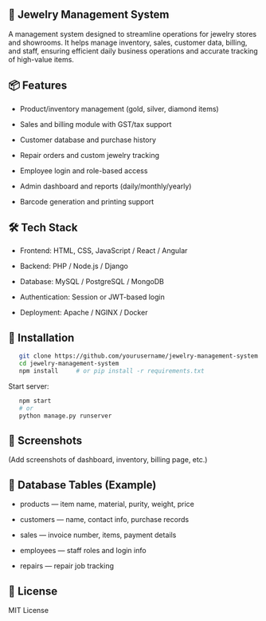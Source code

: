 ## 💍 Jewelry Management System
A management system designed to streamline operations for jewelry stores and showrooms. It helps manage inventory, sales, customer data, billing, and staff, ensuring efficient daily business operations and accurate tracking of high-value items.

## 📦 Features
- Product/inventory management (gold, silver, diamond items)

- Sales and billing module with GST/tax support

- Customer database and purchase history

- Repair orders and custom jewelry tracking

- Employee login and role-based access

- Admin dashboard and reports (daily/monthly/yearly)

- Barcode generation and printing support

## 🛠 Tech Stack
- Frontend: HTML, CSS, JavaScript / React / Angular

- Backend: PHP / Node.js / Django

- Database: MySQL / PostgreSQL / MongoDB

- Authentication: Session or JWT-based login

- Deployment: Apache / NGINX / Docker

## 🔧 Installation
```bash
   git clone https://github.com/yourusername/jewelry-management-system.git
   cd jewelry-management-system
   npm install     # or pip install -r requirements.txt
```
Start server:
```bash
   npm start
   # or
   python manage.py runserver
```
## 📸 Screenshots
(Add screenshots of dashboard, inventory, billing page, etc.)

## 📁 Database Tables (Example)
- products — item name, material, purity, weight, price

- customers — name, contact info, purchase records

- sales — invoice number, items, payment details

- employees — staff roles and login info

- repairs — repair job tracking

## 📃 License
MIT License
